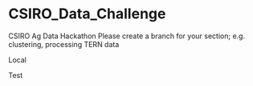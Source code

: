 # CSIRO_Data_Challenge
CSIRO Ag Data Hackathon
Please create a branch for your section; e.g. clustering, processing TERN data

Local 

Test
